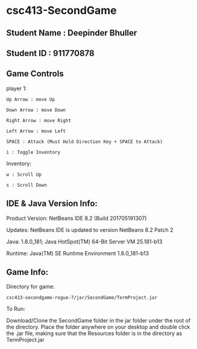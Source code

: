 # csc413-SecondGame

## Student Name : Deepinder Bhuller
## Student ID : 911770878

Game Controls
--------
  player 1:

    Up Arrow : move Up
  
    Down Arrow : move Down
  
    Right Arrow : move Right
  
    Left Arrow : move Left
  
    SPACE : Attack (Must Hold Direction Key + SPACE to Attack)
  
    i : Toggle Inventory
    
  Inventory:
  
    w : Scroll Up
    
    s : Scroll Down
    
  
    
 
 IDE & Java Version Info:
 --------------------- 
  Product Version: NetBeans IDE 8.2 (Build 201705191307)

  Updates: NetBeans IDE is updated to version NetBeans 8.2 Patch 2

  Java: 1.8.0_181; Java HotSpot(TM) 64-Bit Server VM 25.181-b13

  Runtime: Java(TM) SE Runtime Environment 1.8.0_181-b13
  
Game Info:
------------------------------------------------- 
  Directory for game:
  
    csc413-secondgame-rogue-7/jar/SecondGame/TermProject.jar

  To Run: 
  
   Download/Clone the SecondGame folder in the jar folder under the root of the directory. Place the folder anywhere on your desktop and double click the .jar file, making sure that the Resources folder is in the directory as TermProject.jar 




